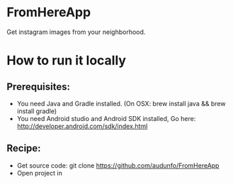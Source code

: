 # FromHereApp

Get instagram images from your neighborhood.

# How to run it locally

## Prerequisites: 
- You need Java and Gradle installed. (On OSX: brew install java && brew install gradle)
- You need Android studio and Android SDK installed, Go here: http://developer.android.com/sdk/index.html

## Recipe:
- Get source code: git clone https://github.com/audunfo/FromHereApp
- Open project in 



